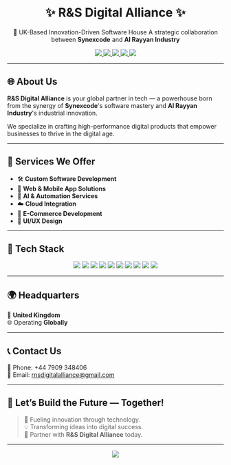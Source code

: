 <h1 align="center">✨ R&S Digital Alliance ✨</h1>

<p align="center">
🚀 UK-Based Innovation-Driven Software House  
A strategic collaboration between <b>Synexcode</b> and <b>Al Rayyan Industry</b>
</p>

<p align="center">
  <a href="https://www.linkedin.com/company/rsdigitalalliance" target="_blank">
    <img src="https://img.shields.io/badge/-LinkedIn-blue?style=flat-square&logo=linkedin" />
  </a>
  <a href="https://www.instagram.com/rsdigitalalliance" target="_blank">
    <img src="https://img.shields.io/badge/-Instagram-E4405F?style=flat-square&logo=instagram&logoColor=white" />
  </a>
  <a href="https://www.facebook.com/rsdigitalalliance" target="_blank">
    <img src="https://img.shields.io/badge/-Facebook-1877F2?style=flat-square&logo=facebook&logoColor=white" />
  </a>
  <a href="mailto:info@rsdigitalalliance.com">
    <img src="https://img.shields.io/badge/-Email-black?style=flat-square&logo=gmail" />
  </a>
  <a href="tel:+447909348406">
    <img src="https://img.shields.io/badge/-Call%20Us-25D366?style=flat-square&logo=whatsapp&logoColor=white" />
  </a>
</p>

---

## 🌐 About Us

**R&S Digital Alliance** is your global partner in tech — a powerhouse born from the synergy of **Synexcode**'s software mastery and **Al Rayyan Industry**'s industrial innovation.

We specialize in crafting high-performance digital products that empower businesses to thrive in the digital age.

---

## 💼 Services We Offer

- 🛠️ **Custom Software Development**  
- 📱 **Web & Mobile App Solutions**  
- 🤖 **AI & Automation Services**  
- ☁️ **Cloud Integration**  
- 🛒 **E-Commerce Development**  
- 🎨 **UI/UX Design**

---

## 🧠 Tech Stack

<p align="center">
  <img src="https://img.shields.io/badge/-HTML5-E34F26?style=flat-square&logo=html5&logoColor=white"/>
  <img src="https://img.shields.io/badge/-CSS3-1572B6?style=flat-square&logo=css3&logoColor=white"/>
  <img src="https://img.shields.io/badge/-JavaScript-F7DF1E?style=flat-square&logo=javascript&logoColor=000"/>
  <img src="https://img.shields.io/badge/-TypeScript-3178C6?style=flat-square&logo=typescript&logoColor=white"/>
  <img src="https://img.shields.io/badge/-React-61DAFB?style=flat-square&logo=react&logoColor=000"/>
  <img src="https://img.shields.io/badge/-Next.js-000000?style=flat-square&logo=nextdotjs"/>
  <img src="https://img.shields.io/badge/-TailwindCSS-06B6D4?style=flat-square&logo=tailwind-css"/>
  <img src="https://img.shields.io/badge/-Node.js-339933?style=flat-square&logo=nodedotjs&logoColor=white"/>
  <img src="https://img.shields.io/badge/-Firebase-FFCA28?style=flat-square&logo=firebase&logoColor=000"/>
  <img src="https://img.shields.io/badge/-Git-F05032?style=flat-square&logo=git&logoColor=white"/>
</p>

---

## 🌍 Headquarters

📍 **United Kingdom**  
🌐 Operating **Globally**

---

## 📞 Contact Us

📱 Phone: +44 7909 348406  
📧 Email: [rnsdigitalalliance@gmail.com](mailto:rnsdigitalalliance@gmail.com)  

---

## 💬 Let’s Build the Future — Together!

> 🧠 Fueling innovation through technology.  
> 💡 Transforming ideas into digital success.  
> 🔗 Partner with **R&S Digital Alliance** today.

---

<p align="center">
  <img src="https://github-readme-stats.vercel.app/api?username=rsdigitalalliance&show_icons=true&theme=radical" />
</p>
